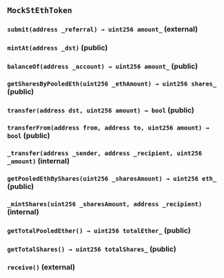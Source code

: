 ## `MockStEthToken`






### `submit(address _referral) → uint256 amount_` (external)





### `mintAt(address _dst)` (public)





### `balanceOf(address _account) → uint256 amount_` (public)





### `getSharesByPooledEth(uint256 _ethAmount) → uint256 shares_` (public)





### `transfer(address dst, uint256 amount) → bool` (public)





### `transferFrom(address from, address to, uint256 amount) → bool` (public)





### `_transfer(address _sender, address _recipient, uint256 _amount)` (internal)





### `getPooledEthByShares(uint256 _sharesAmount) → uint256 eth_` (public)





### `_mintShares(uint256 _sharesAmount, address _recipient)` (internal)





### `getTotalPooledEther() → uint256 totalEther_` (public)





### `getTotalShares() → uint256 totalShares_` (public)





### `receive()` (external)








